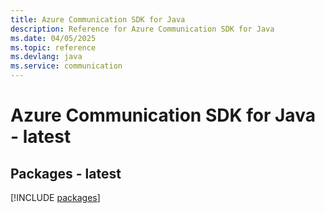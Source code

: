 ```yaml
---
title: Azure Communication SDK for Java
description: Reference for Azure Communication SDK for Java
ms.date: 04/05/2025
ms.topic: reference
ms.devlang: java
ms.service: communication
---
```

# Azure Communication SDK for Java - latest
## Packages - latest
[!INCLUDE [packages](communication-index.md)]